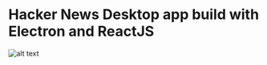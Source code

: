 # Hacker News Desktop app build with Electron and ReactJS

![alt text](https://i.imgur.com/eiFARdS.png)


